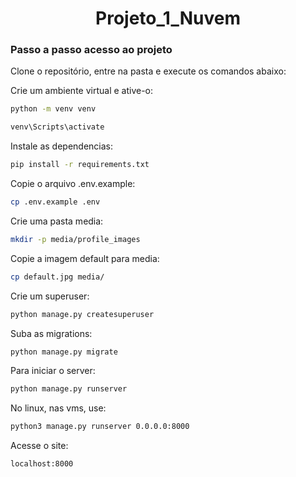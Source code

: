<h1 align="center"> Projeto_1_Nuvem </h1>

### Passo a passo acesso ao projeto

Clone o repositório, entre na pasta e execute os comandos abaixo:

Crie um ambiente virtual e ative-o:
```sh
python -m venv venv
```
```sh
venv\Scripts\activate
```

Instale as dependencias:
```sh
pip install -r requirements.txt
```

Copie o arquivo .env.example:
```sh
cp .env.example .env
```

Crie uma pasta media:
```sh
mkdir -p media/profile_images
```

Copie a imagem default para media:
```sh
cp default.jpg media/
```

Crie um superuser:
```sh
python manage.py createsuperuser
```

Suba as migrations:
```sh
python manage.py migrate
```

Para iniciar o server:
```sh
python manage.py runserver
```

No linux, nas vms, use:
```sh
python3 manage.py runserver 0.0.0.0:8000
```

Acesse o site:
```sh
localhost:8000
```

